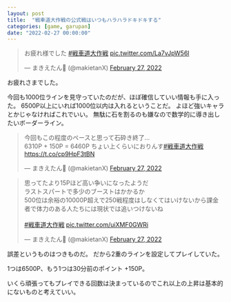```yaml
---
layout: post
title:  "戦車道大作戦の公式戦はいつもハラハラドキドキする"
categories: [game, garupan]
date: "2022-02-27 00:00:00"
---
```


<blockquote class="twitter-tweet tw-align-center"><p lang="ja" dir="ltr">お疲れ様でした <a href="https://twitter.com/hashtag/%E6%88%A6%E8%BB%8A%E9%81%93%E5%A4%A7%E4%BD%9C%E6%88%A6?src=hash&amp;ref_src=twsrc%5Etfw">#戦車道大作戦</a> <a href="https://t.co/La7vJpW56l">pic.twitter.com/La7vJpW56l</a></p>&mdash; まきえたん🥦 (@makietanX) <a href="https://twitter.com/makietanX/status/1497950335104856066?ref_src=twsrc%5Etfw">February 27, 2022</a></blockquote> <script async src="https://platform.twitter.com/widgets.js" charset="utf-8"></script>

お疲れさまでした。

今回も1000位ラインを見守っていたのだが、ほぼ確信していい情報も手に入った。
6500P以上にいれば1000位以内は入れるということだ。
よほど強いキャラとかじゃなければこれでいい。
無駄に石を割るのも嫌なので数学的に導き出したいボーダーライン。

<blockquote class="twitter-tweet tw-align-center"><p lang="ja" dir="ltr">今回もこの程度のペースと思って石砕き終了...<br>6310P + 150P = 6460P ちょい上くらいにおりんす<a href="https://twitter.com/hashtag/%E6%88%A6%E8%BB%8A%E9%81%93%E5%A4%A7%E4%BD%9C%E6%88%A6?src=hash&amp;ref_src=twsrc%5Etfw">#戦車道大作戦</a> <a href="https://t.co/cp9HpF3tBN">https://t.co/cp9HpF3tBN</a></p>&mdash; まきえたん🥦 (@makietanX) <a href="https://twitter.com/makietanX/status/1497945057726722054?ref_src=twsrc%5Etfw">February 27, 2022</a></blockquote> <script async src="https://platform.twitter.com/widgets.js" charset="utf-8"></script>

<blockquote class="twitter-tweet tw-align-center" data-conversation="none"><p lang="ja" dir="ltr">思ってたより15Pほど高い争いになったようだ<br>ラストスパートで多少のブーストはかかるか<br>500位は余裕の10000P超えで250戦程度はしなくてはいけないから課金者で体力のある人たちには現状では追いつけないね<br><br> <a href="https://twitter.com/hashtag/%E6%88%A6%E8%BB%8A%E9%81%93%E5%A4%A7%E4%BD%9C%E6%88%A6?src=hash&amp;ref_src=twsrc%5Etfw">#戦車道大作戦</a> <a href="https://t.co/uiXMF0GWRi">pic.twitter.com/uiXMF0GWRi</a></p>&mdash; まきえたん🥦 (@makietanX) <a href="https://twitter.com/makietanX/status/1497956782756741123?ref_src=twsrc%5Etfw">February 27, 2022</a></blockquote> <script async src="https://platform.twitter.com/widgets.js" charset="utf-8"></script>

誤差というものはつきものだ。
だから2重のラインを設定してプレイしていた。

1つは6500P、もう1つは30分前のポイント +150P。

いくら頑張ってもプレイできる回数は決まっているのでこれ以上の上昇は基本的にないものと考えていい。

